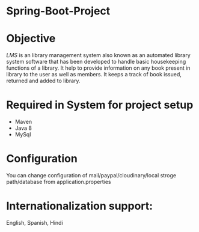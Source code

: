 # Spring-Boot-Project

# Objective
*LMS* is an library management system also known as an automated library system software that has been developed to handle basic housekeeping functions of a library.
It help to provide information on any book present in library to the user as well as members. It keeps a track of book issued, returned and added to library.

# Required in System for project setup
- Maven
- Java 8
- MySql

# Configuration 
You can change configuration of mail/paypal/cloudinary/local stroge path/database from application.properties

# Internationalization support:
English, Spanish, Hindi








